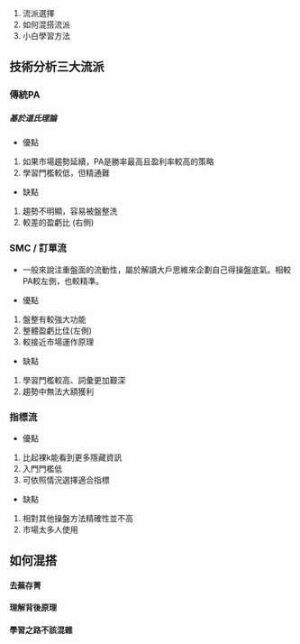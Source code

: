 
1. 流派選擇
2. 如何混搭流派
3. 小白學習方法

## 技術分析三大流派

### 傳統PA

##### 基於道氏理論

- 優點
1. 如果市場趨勢延續，PA是勝率最高且盈利率較高的策略
2. 學習門檻較低，但精通難


- 缺點
1. 趨勢不明顯，容易被盤整洗
2. 較差的盈虧比 (右側)


### SMC / 訂單流

- 一般來說注重盤面的流動性，屬於解讀大戶思維來企劃自己得操盤底氣。相較PA較左側，也較精準。

- 優點
1. 盤整有較強大功能
2. 整體盈虧比佳(左側)
3. 較接近市場運作原理

- 缺點
1. 學習門檻較高、詞彙更加艱深
2. 趨勢中無法大額獲利

### 指標流

- 優點
1. 比起裸k能看到更多隱藏資訊
2. 入門門檻低
3. 可依照情況選擇適合指標

- 缺點
1. 相對其他操盤方法精確性並不高
2. 市場太多人使用

## 如何混搭

#### 去蕪存菁

#### 理解背後原理

#### 學習之路不該混雜
